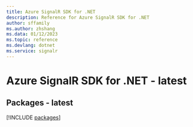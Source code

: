 ```yaml
---
title: Azure SignalR SDK for .NET
description: Reference for Azure SignalR SDK for .NET
author: sffamily
ms.author: zhshang
ms.data: 01/12/2023
ms.topic: reference
ms.devlang: dotnet
ms.service: signalr
---
```

# Azure SignalR SDK for .NET - latest
## Packages - latest
[!INCLUDE [packages](signalr-index.md)]